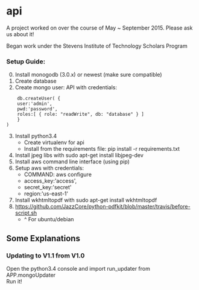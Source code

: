 # api
A project worked on over the course of May ~ September 2015.
Please ask us about it!

Began work under the Stevens Institute of Technology Scholars Program

### Setup Guide:

0. Install monogodb (3.0.x) or newest (make sure compatible)
1. Create database
2. Create mongo user: API with credentials:  
```
    db.createUser( {  
    user:'admin',  
    pwd:'password',  
    roles:[ { role: "readWrite", db: "database" } ]
    }
)
```
3. Install python3.4  
    * Create virtualenv for api  
    * Install from the requirements file: pip install -r requirements.txt  
4. Install jpeg libs with sudo apt-get install libjpeg-dev  
5. Install aws command line interface (using pip)  
6. Setup aws with credentials:  
    * COMMAND: aws configure
    * access_key:'access',
    * secret_key:'secret'
    * region:'us-east-1'
7. Install wkhtmltopdf with sudo apt-get install wkhtmltopdf  
8. https://github.com/JazzCore/python-pdfkit/blob/master/travis/before-script.sh
    * ^ For ubuntu/debian  
    
## Some Explanations

### Updating to V1.1 from V1.0  
Open the python3.4 console and import run_updater from APP.mongoUpdater  
Run it!
